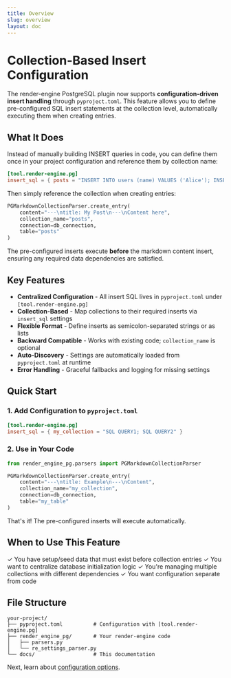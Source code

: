 ```yaml
---
title: Overview
slug: overview
layout: doc
---
```


# Collection-Based Insert Configuration

The render-engine PostgreSQL plugin now supports **configuration-driven insert handling** through `pyproject.toml`. This feature allows you to define pre-configured SQL insert statements at the collection level, automatically executing them when creating entries.

## What It Does

Instead of manually building INSERT queries in code, you can define them once in your project configuration and reference them by collection name:

```toml
[tool.render-engine.pg]
insert_sql = { posts = "INSERT INTO users (name) VALUES ('Alice'); INSERT INTO users (name) VALUES ('Bob')" }
```

Then simply reference the collection when creating entries:

```python
PGMarkdownCollectionParser.create_entry(
    content="---\ntitle: My Post\n---\nContent here",
    collection_name="posts",
    connection=db_connection,
    table="posts"
)
```

The pre-configured inserts execute **before** the markdown content insert, ensuring any required data dependencies are satisfied.

## Key Features

- **Centralized Configuration** - All insert SQL lives in `pyproject.toml` under `[tool.render-engine.pg]`
- **Collection-Based** - Map collections to their required inserts via `insert_sql` settings
- **Flexible Format** - Define inserts as semicolon-separated strings or as lists
- **Backward Compatible** - Works with existing code; `collection_name` is optional
- **Auto-Discovery** - Settings are automatically loaded from `pyproject.toml` at runtime
- **Error Handling** - Graceful fallbacks and logging for missing settings

## Quick Start

### 1. Add Configuration to `pyproject.toml`

```toml
[tool.render-engine.pg]
insert_sql = { my_collection = "SQL QUERY1; SQL QUERY2" }
```

### 2. Use in Your Code

```python
from render_engine_pg.parsers import PGMarkdownCollectionParser

PGMarkdownCollectionParser.create_entry(
    content="---\ntitle: Example\n---\nContent",
    collection_name="my_collection",
    connection=db_connection,
    table="my_table"
)
```

That's it! The pre-configured inserts will execute automatically.

## When to Use This Feature

✓ You have setup/seed data that must exist before collection entries
✓ You want to centralize database initialization logic
✓ You're managing multiple collections with different dependencies
✓ You want configuration separate from code

## File Structure

```
your-project/
├── pyproject.toml          # Configuration with [tool.render-engine.pg]
├── render_engine_pg/       # Your render-engine code
│   ├── parsers.py
│   └── re_settings_parser.py
└── docs/                   # This documentation
```

Next, learn about [configuration options](./02-configuration.md).
